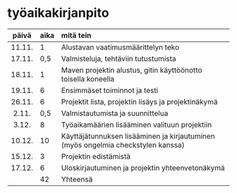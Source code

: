 # työaikakirjanpito

| päivä | aika | mitä tein  |
| :----:|:-----| :-----|
| 11.11.| 1    | Alustavan vaatimusmäärittelyn teko |
| 17.11.| 0,5  | Valmisteluja, tehtäviin tutustumista |
| 18.11.| 1    | Maven projektin alustus, gitin käyttöönotto toisella koneella |
| 19.11.| 6    | Ensimmäset toiminnot ja testi |
| 26.11.| 6    | Projektit lista, projektin lisäys ja projektinäkymä |
|  2.11.| 0,5  | Valmistautumista ja suunnittelua |
|  3.12.| 8    | Työaikamäärien lisääminen valituun projektiin |
| 10.12.| 10   | Käyttäjätunnuksen lisääminen ja kirjautuminen (myös ongelmia checkstylen kanssa) |
| 15.12.| 3    | Projektin edistämistä |
| 17.12.| 6    | Uloskirjautuminen ja projektin yhteenvetonäkymä |
|       | 42   | Yhteensä |
